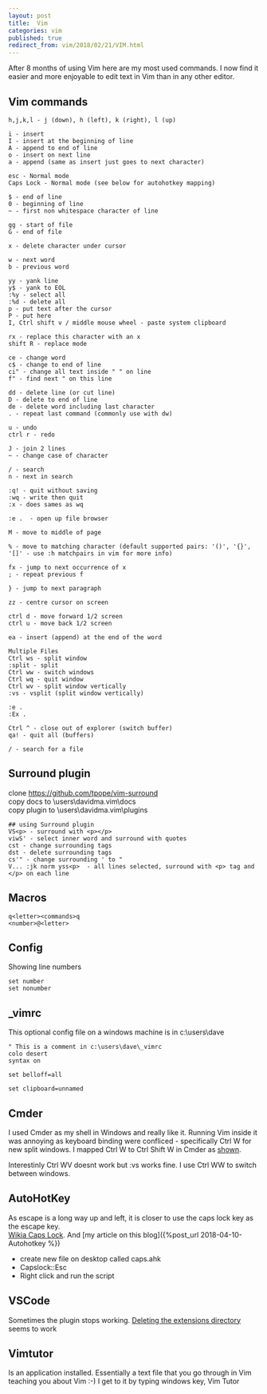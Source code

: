 ```yaml
---
layout: post
title:  Vim
categories: vim 
published: true 
redirect_from: vim/2018/02/21/VIM.html 
---
```

After 8 months of using Vim here are my most used commands. I now find it easier and more enjoyable to edit text in Vim than in any other editor.

## Vim commands
```
h,j,k,l - j (down), h (left), k (right), l (up) 

i - insert
I - insert at the beginning of line
A - append to end of line
o - insert on next line
a - append (same as insert just goes to next character)

esc - Normal mode
Caps Lock - Normal mode (see below for autohotkey mapping)

$ - end of line
0 - beginning of line
~ - first non whitespace character of line

gg - start of file
G - end of file

x - delete character under cursor

w - next word
b - previous word

yy - yank line
y$ - yank to EOL
:%y - select all
:%d - delete all
p - put text after the cursor
P - put here
I, Ctrl shift v / middle mouse wheel - paste system clipboard

rx - replace this character with an x
shift R - replace mode

ce - change word
c$ - change to end of line
ci" - change all text inside " " on line 
f" - find next " on this line 

dd - delete line (or cut line)
D - delete to end of line
de - delete word including last character
. - repeat last command (commonly use with dw)

u - undo
ctrl r - redo

J - join 2 lines
~ - change case of character

/ - search
n - next in search

:q! - quit without saving
:wq - write then quit
:x - does sames as wq

:e .  - open up file browser

M - move to middle of page

% - move to matching character (default supported pairs: '()', '{}', '[]' - use :h matchpairs in vim for more info)

fx - jump to next occurrence of x
; - repeat previous f

} - jump to next paragraph

zz - centre cursor on screen

ctrl d - move forward 1/2 screen
ctrl u - move back 1/2 screen

ea - insert (append) at the end of the word

Multiple Files
Ctrl ws - split window
:split - split
Ctrl ww - switch windows
Ctrl wq - quit window
Ctrl wv - split window vertically
:vs - vsplit (split window vertically)

:e .
:Ex .

Ctrl ^ - close out of explorer (switch buffer)
qa! - quit all (buffers)

/ - search for a file

```
## Surround plugin
clone https://github.com/tpope/vim-surround  
copy docs to \users\davidma\.vim\docs  
copy plugin to \users\davidma\.vim\plugins  
```
## using Surround plugin
VS<p> - surround with <p></p>
viwS' - select inner word and surround with quotes
cst - change surrounding tags
dst - delete surrounding tags
cs'" - change surrounding ' to "
V... :jk norm yss<p>  - all lines selected, surround with <p> tag and </p> on each line

```
## Macros
```
q<letter><commands>q
<number>@<letter>
```


## Config
Showing line numbers
```
set number
set nonumber
```

## _vimrc
This optional config file on a windows machine is in c:\users\dave
```
" This is a comment in c:\users\dave\_vimrc
colo desert
syntax on

set belloff=all

set clipboard=unnamed
```
## Cmder
I used Cmder as my shell in Windows and really like it. Running Vim inside it was annoying as keyboard binding were confliced - specifically Ctrl W for new split windows. I mapped Ctrl W to Ctrl Shift W in Cmder as [shown](https://www.cs.oberlin.edu/~kuperman/help/vim/windows.html).

Interestinly Ctrl WV doesnt work but :vs works fine. I use Ctrl WW to switch between windows.


## AutoHotKey
As escape is a long way up and left, it is closer to use the caps lock key as the escape key.  
[Wikia Caps Lock](http://vim.wikia.com/wiki/Map_caps_lock_to_escape_in_Windows#AutoHotkey). And [my article on this blog]({%post_url 2018-04-10-Autohotkey %})
- create new file on desktop called caps.ahk
- Capslock::Esc  
- Right click and run the script

## VSCode
Sometimes the plugin stops working. [Deleting the extensions directory](https://stackoverflow.com/a/36751445/26086) seems to work

## Vimtutor
Is an application installed. Essentially a text file that you go through in Vim teaching you about Vim :-) I get to it by typing windows key, Vim Tutor
